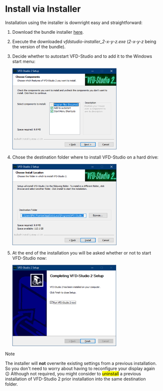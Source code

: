 # Install via Installer

Installation using the installer is downright easy and straightforward:

1. Download the bundle installer [here](https://github.com/CypaxNET/VFD-Studio2/releases).

2. Execute the downloaded *vfdstudio-installer_2-x-y-z.exe* (*2-x-y-z* being the version of the bundle).

3. Decide whether to autostart VFD-Studio and to add it to the Windows start menu:
   
   <img title="" src="install_options.png" alt="install_options.png" width="341">

4. Chose the destination folder where to install VFD-Studio on a hard drive:
   
   <img title="" src="install_path.png" alt="install_path.png" width="341">

5. At the end of the installation you will be asked whether or not to start VFD-Studio now:
   
   <img title="" src="install_finish.png" alt="install_finish.png" width="340">

> [!NOTE]
> The installer will **not** overwrite existing settings from a previous installation. So you don't need to worry about having to reconfigure your display again 😉
> Although not required, you might consider to <mark>uninstall</mark> a previous installation of VFD-Studio 2 prior installation into the same destination folder.